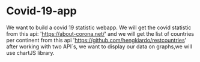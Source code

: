 # Covid-19-app
We want to build a covid 19 statistic webapp.
We will get the covid statistic from this api: 'https://about-corona.net/'
and we will get the list of countries per continent from this api 'https://github.com/hengkiardo/restcountries' after working with two API`s,
we want to display our data on graphs,we will use chartJS library.
